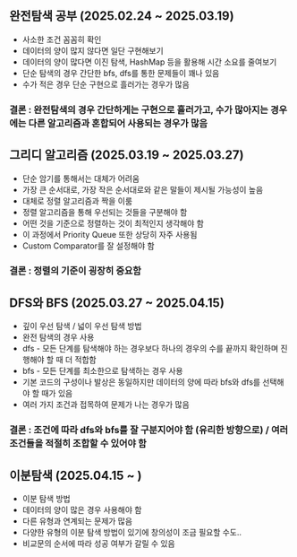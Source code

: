 ## 완전탐색 공부 (2025.02.24 ~ 2025.03.19)
+ 사소한 조건 꼼꼼히 확인
+ 데이터의 양이 많지 않다면 일단 구현해보기
+ 데이터의 양이 많다면 이진 탐색, HashMap 등을 활용해 시간 소요를 줄여보기
+ 단순 탐색의 경우 간단한 bfs, dfs를 통한 문제들이 꽤나 있음
+ 수가 적은 경우 단순 구현으로 흘러가는 경우가 많음
### 결론 : 완전탐색의 경우 간단하게는 구현으로 흘러가고, 수가 많아지는 경우에는 다른 알고리즘과 혼합되어 사용되는 경우가 많음

## 그리디 알고리즘 (2025.03.19 ~ 2025.03.27)
+ 단순 암기를 통해서는 대체가 어려움
+ 가장 큰 순서대로, 가장 작은 순서대로와 같은 말들이 제시될 가능성이 높음
+ 대체로 정렬 알고리즘과 짝을 이룸
+ 정렬 알고리즘을 통해 우선되는 것들을 구분해야 함
+ 어떤 것을 기준으로 정렬하는 것이 최적인지 생각해야 함
+ 이 과정에서 Priority Queue 또한 상당히 자주 사용됨
+ Custom Comparator를 잘 설정해야 함
### 결론 : 정렬의 기준이 굉장히 중요함

## DFS와 BFS (2025.03.27 ~ 2025.04.15)
+ 깊이 우선 탐색 / 넓이 우선 탐색 방법
+ 완전 탐색의 경우 사용
+ dfs - 모든 단계를 탐색해야 하는 경우보다 하나의 경우의 수를 끝까지 확인하며 진행해야 할 때 더 적합함
+ bfs - 모든 단계를 최소한으로 탐색하는 경우 사용
+ 기본 코드의 구성이나 발상은 동일하지만 데이터의 양에 따라 bfs와 dfs를 선택해야 할 때가 있음
+ 여러 가지 조건과 접목하여 문제가 나는 경우가 많음
### 결론 : 조건에 따라 dfs와 bfs를 잘 구분지어야 함 (유리한 방향으로) / 여러 조건들을 적절히 조합할 수 있어야 함

## 이분탐색 (2025.04.15 ~ )
+ 이분 탐색 방법
+ 데이터의 양이 많은 경우 사용해야 함
+ 다른 유형과 연계되는 문제가 많음
+ 다양한 유형의 이분 탐색 방법이 있기에 창의성이 조금 필요할 수도..
+ 비교문의 순서에 따라 성공 여부가 갈릴 수 있음